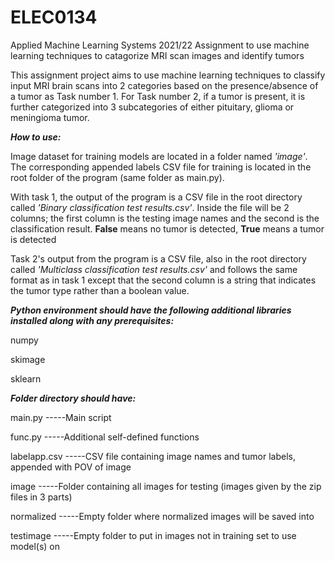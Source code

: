 # ELEC0134
Applied Machine Learning Systems 2021/22 Assignment to use machine learning techniques to catagorize MRI scan images and identify tumors

This assignment project aims to use machine learning techniques to classify input MRI brain scans into 2 categories based on the presence/absence of a tumor as Task number 1. 
For Task number 2, if a tumor is present, it is further categorized into 3 subcategories of either pituitary, glioma or meningioma tumor.

***How to use:***

Image dataset for training models are located in a folder named *'image'*. The corresponding appended labels CSV file for training is located in the root folder of the program (same folder as main.py).

With task 1, the output of the program is a CSV file in the root directory called *'Binary classification test results.csv'*. Inside the file will be 2 columns; the first column is the testing image names and the second is the classification result. **False** means no tumor is detected, **True** means a tumor is detected

Task 2's output from the program is a CSV file, also in the root directory called *'Multiclass classification test results.csv'* and follows the same format as in task 1 except that the second column is a string that indicates the tumor type rather than a boolean value.

***Python environment should have the following additional libraries installed along with any prerequisites:***

numpy

skimage

sklearn

***Folder directory should have:***

  main.py             -----Main script

  func.py             -----Additional self-defined functions

  labelapp.csv        -----CSV file containing image names and tumor labels, appended with POV of image

  image               -----Folder containing all images for testing (images given by the zip files in 3 parts)

  normalized          -----Empty folder where normalized images will be saved into

  testimage	          -----Empty folder to put in images not in training set to use model(s) on
